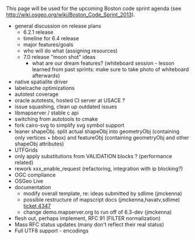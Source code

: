 This page will be used for the upcoming Boston code sprint agenda (see http://wiki.osgeo.org/wiki/Boston_Code_Sprint_2013).

* general discussion on release plans
  * 6.2.1 release
  * timeline for 6.4 release
  * major features/goals
  * who will do what (assigning resources)
  * 7.0 release "moon shot" ideas
     * what are our dream features? (whiteboard session - lesson learned from past sprints: make sure to take photo of whiteboard afterwards)
* native spatialite driver
* labelcache optimizations
* autotest coverage
* oracle autotests, hosted CI server at USACE ?
* issue squashing, clean up outdated issues
* libmapserver / stable c api
* switching from autotools to cmake
* fork cairo-svg to simplify svg symbol support
* leaner shapeObj. split actual shapeObj into geometryObj (containing only vertices + bbox) and featureObj (containing geometryObj and other shapeObj attributes)
* UTFGrids
* only apply substitutions from VALIDATION blocks ? (performance related)
* rework xxx_enable_request (refactoring, integration with ip blocking?)
* OGC compliance
* OSGeo Live
* documentation
  * modify overall template, re: ideas submitted by sdlime (jmckenna)
  * possible restructure of mapscript docs (jmckenna,havatv,sdlime) [ticket 4347](https://github.com/mapserver/mapserver/issues/4347)
  * change demo.mapserver.org to run off of 6.3-dev (jmckenna)
* flesh out, perhaps implement, RFC 91 (FILTER normalization)
* Mass RFC status updates (many don't reflect their real status)
* Full UTF8 support - encodings